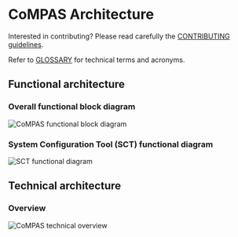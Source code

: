 # CoMPAS Architecture

Interested in contributing? Please read carefully the [CONTRIBUTING guidelines](https://github.com/com-pas/contributing/blob/master/CONTRIBUTING.md).

Refer to [GLOSSARY](/GLOSSARY.md) for technical terms and acronyms.

## Functional architecture

### Overall functional block diagram
![CoMPAS functional block diagram](/functional-diagrams/CoMPAS_functional_block_diagram_v1.svg)

### System Configuration Tool (SCT) functional diagram
![SCT functional diagram](/functional-diagrams/SCT_functional_diagram_v1.svg)


## Technical architecture
### Overview
![CoMPAS technical overview](/technical-overview/CoMPAS_technical_architecture_overview.svg)
